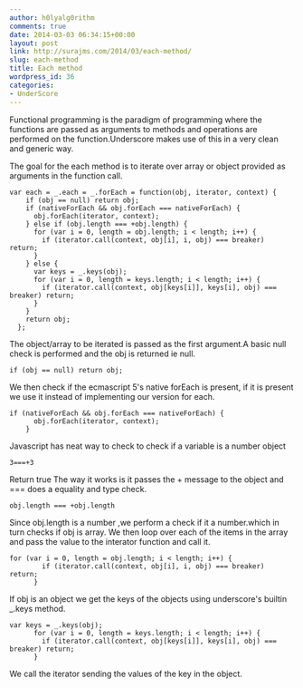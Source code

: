```yaml
---
author: h0lyalg0rithm
comments: true
date: 2014-03-03 06:34:15+00:00
layout: post
link: http://surajms.com/2014/03/each-method/
slug: each-method
title: Each method
wordpress_id: 36
categories:
- UnderScore
---
```


Functional programming is the paradigm of programming where the functions are passed as arguments to methods and operations are performed on the function.Underscore makes use of this in a very clean and generic way.

The goal for the each method is to iterate over array or object provided as arguments in the function call.

    
    
    var each = _.each = _.forEach = function(obj, iterator, context) {
        if (obj == null) return obj;
        if (nativeForEach && obj.forEach === nativeForEach) {
          obj.forEach(iterator, context);
        } else if (obj.length === +obj.length) {
          for (var i = 0, length = obj.length; i < length; i++) {
            if (iterator.call(context, obj[i], i, obj) === breaker) return;
          }
        } else {
          var keys = _.keys(obj);
          for (var i = 0, length = keys.length; i < length; i++) {
            if (iterator.call(context, obj[keys[i]], keys[i], obj) === breaker) return;
          }
        }
        return obj;
      };
    


The object/array to be iterated is passed as the first argument.A basic null check is performed and the obj is returned ie null.

    
    if (obj == null) return obj;


We then check if the ecmascript 5's native forEach is present, if it is present we use it instead of implementing our version for each.

    
    if (nativeForEach && obj.forEach === nativeForEach) {
          obj.forEach(iterator, context);
        } 


Javascript has neat way to check to check if a variable is a number object

    
    3===+3

Return true
 The way it works is it passes the + message to the object and === does a equality and type check.

    
    obj.length === +obj.length


Since obj.length is a number ,we perform a check if it a number.which in turn checks if obj is array.
We then loop over each of the items in the array and pass the value to the interator function and call it.

    
    
    for (var i = 0, length = obj.length; i < length; i++) {
            if (iterator.call(context, obj[i], i, obj) === breaker) return;
          }


If obj is an object we get the keys of the objects using underscore's builtin _.keys method.

    
    var keys = _.keys(obj);
          for (var i = 0, length = keys.length; i < length; i++) {
            if (iterator.call(context, obj[keys[i]], keys[i], obj) === breaker) return;
          }


We call the iterator sending the values of the key in the object.

 
